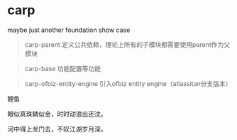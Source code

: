 # carp
maybe just another foundation show case

>carp-parent
定义公共依赖，理论上所有的子模块都需要使用parent作为父模块


>carp-base
功能配置等功能


>carp-ofbiz-entity-engine
引入ofbiz entity engine（atlassitan分支版本）


鲤鱼

眼似真珠鳞似金，时时动浪出还沈。

河中得上龙门去，不叹江湖岁月深。
